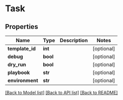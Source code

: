 # Task

## Properties
Name | Type | Description | Notes
------------ | ------------- | ------------- | -------------
**template_id** | **int** |  | [optional] 
**debug** | **bool** |  | [optional] 
**dry_run** | **bool** |  | [optional] 
**playbook** | **str** |  | [optional] 
**environment** | **str** |  | [optional] 

[[Back to Model list]](../README.md#documentation-for-models) [[Back to API list]](../README.md#documentation-for-api-endpoints) [[Back to README]](../README.md)


